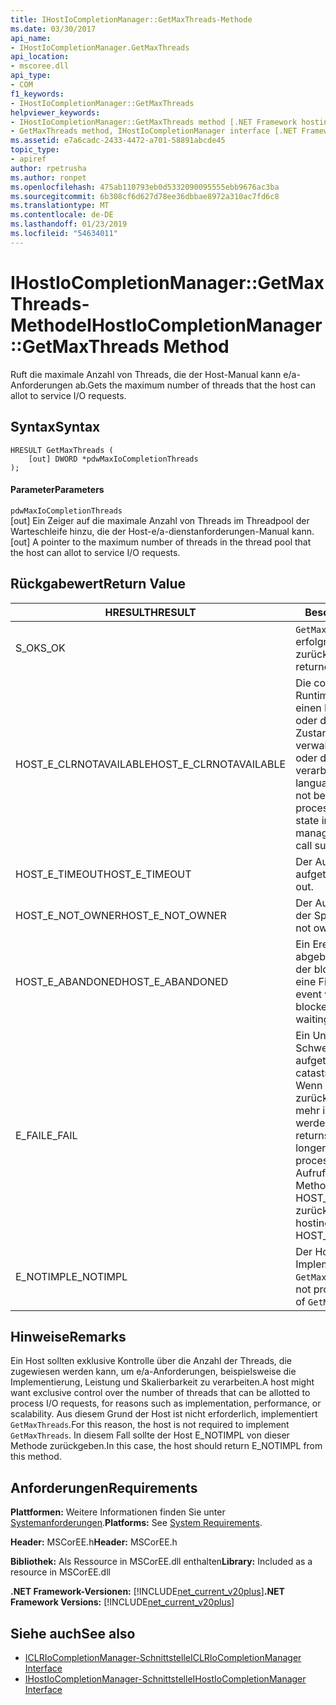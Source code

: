 ```yaml
---
title: IHostIoCompletionManager::GetMaxThreads-Methode
ms.date: 03/30/2017
api_name:
- IHostIoCompletionManager.GetMaxThreads
api_location:
- mscoree.dll
api_type:
- COM
f1_keywords:
- IHostIoCompletionManager::GetMaxThreads
helpviewer_keywords:
- IHostIoCompletionManager::GetMaxThreads method [.NET Framework hosting]
- GetMaxThreads method, IHostIoCompletionManager interface [.NET Framework hosting]
ms.assetid: e7a6cadc-2433-4472-a701-58891abcde45
topic_type:
- apiref
author: rpetrusha
ms.author: ronpet
ms.openlocfilehash: 475ab110793eb0d5332090095555ebb9676ac3ba
ms.sourcegitcommit: 6b308cf6d627d78ee36dbbae8972a310ac7fd6c8
ms.translationtype: MT
ms.contentlocale: de-DE
ms.lasthandoff: 01/23/2019
ms.locfileid: "54634011"
---
```

# <a name="ihostiocompletionmanagergetmaxthreads-method"></a><span data-ttu-id="18b84-102">IHostIoCompletionManager::GetMaxThreads-Methode</span><span class="sxs-lookup"><span data-stu-id="18b84-102">IHostIoCompletionManager::GetMaxThreads Method</span></span>
<span data-ttu-id="18b84-103">Ruft die maximale Anzahl von Threads, die der Host-Manual kann e/a-Anforderungen ab.</span><span class="sxs-lookup"><span data-stu-id="18b84-103">Gets the maximum number of threads that the host can allot to service I/O requests.</span></span>  
  
## <a name="syntax"></a><span data-ttu-id="18b84-104">Syntax</span><span class="sxs-lookup"><span data-stu-id="18b84-104">Syntax</span></span>  
  
```  
HRESULT GetMaxThreads (  
    [out] DWORD *pdwMaxIoCompletionThreads  
);  
```  
  
#### <a name="parameters"></a><span data-ttu-id="18b84-105">Parameter</span><span class="sxs-lookup"><span data-stu-id="18b84-105">Parameters</span></span>  
 `pdwMaxIoCompletionThreads`  
 <span data-ttu-id="18b84-106">[out] Ein Zeiger auf die maximale Anzahl von Threads im Threadpool der Warteschleife hinzu, die der Host-e/a-dienstanforderungen-Manual kann.</span><span class="sxs-lookup"><span data-stu-id="18b84-106">[out] A pointer to the maximum number of threads in the thread pool that the host can allot to service I/O requests.</span></span>  
  
## <a name="return-value"></a><span data-ttu-id="18b84-107">Rückgabewert</span><span class="sxs-lookup"><span data-stu-id="18b84-107">Return Value</span></span>  
  
|<span data-ttu-id="18b84-108">HRESULT</span><span class="sxs-lookup"><span data-stu-id="18b84-108">HRESULT</span></span>|<span data-ttu-id="18b84-109">Beschreibung</span><span class="sxs-lookup"><span data-stu-id="18b84-109">Description</span></span>|  
|-------------|-----------------|  
|<span data-ttu-id="18b84-110">S_OK</span><span class="sxs-lookup"><span data-stu-id="18b84-110">S_OK</span></span>|<span data-ttu-id="18b84-111">`GetMaxThreads` wurde erfolgreich zurückgegeben.</span><span class="sxs-lookup"><span data-stu-id="18b84-111">`GetMaxThreads` returned successfully.</span></span>|  
|<span data-ttu-id="18b84-112">HOST_E_CLRNOTAVAILABLE</span><span class="sxs-lookup"><span data-stu-id="18b84-112">HOST_E_CLRNOTAVAILABLE</span></span>|<span data-ttu-id="18b84-113">Die common Language Runtime (CLR) wurde nicht in einen Prozess geladen wurde, oder die CLR ist in einem Zustand, in dem nicht verwalteten Code ausführen oder den Aufruf erfolgreich zu verarbeiten.</span><span class="sxs-lookup"><span data-stu-id="18b84-113">The common language runtime (CLR) has not been loaded into a process, or the CLR is in a state in which it cannot run managed code or process the call successfully.</span></span>|  
|<span data-ttu-id="18b84-114">HOST_E_TIMEOUT</span><span class="sxs-lookup"><span data-stu-id="18b84-114">HOST_E_TIMEOUT</span></span>|<span data-ttu-id="18b84-115">Der Aufruf ist ein Timeout aufgetreten.</span><span class="sxs-lookup"><span data-stu-id="18b84-115">The call timed out.</span></span>|  
|<span data-ttu-id="18b84-116">HOST_E_NOT_OWNER</span><span class="sxs-lookup"><span data-stu-id="18b84-116">HOST_E_NOT_OWNER</span></span>|<span data-ttu-id="18b84-117">Der Aufrufer ist nicht Besitzer der Sperre.</span><span class="sxs-lookup"><span data-stu-id="18b84-117">The caller does not own the lock.</span></span>|  
|<span data-ttu-id="18b84-118">HOST_E_ABANDONED</span><span class="sxs-lookup"><span data-stu-id="18b84-118">HOST_E_ABANDONED</span></span>|<span data-ttu-id="18b84-119">Ein Ereignis wurde abgebrochen, während sich der blockierte Thread oder eine Fiber darauf gewartet.</span><span class="sxs-lookup"><span data-stu-id="18b84-119">An event was canceled while a blocked thread or fiber was waiting on it.</span></span>|  
|<span data-ttu-id="18b84-120">E_FAIL</span><span class="sxs-lookup"><span data-stu-id="18b84-120">E_FAIL</span></span>|<span data-ttu-id="18b84-121">Ein Unbekannter Schwerwiegender Fehler ist aufgetreten.</span><span class="sxs-lookup"><span data-stu-id="18b84-121">An unknown catastrophic failure occurred.</span></span> <span data-ttu-id="18b84-122">Wenn eine Methode E_FAIL zurückgibt, ist die CLR nicht mehr im Prozess verwendet werden.</span><span class="sxs-lookup"><span data-stu-id="18b84-122">When a method returns E_FAIL, the CLR is no longer usable within the process.</span></span> <span data-ttu-id="18b84-123">Nachfolgende Aufrufe zum Hosten der Methoden HOST_E_CLRNOTAVAILABLE zurück.</span><span class="sxs-lookup"><span data-stu-id="18b84-123">Subsequent calls to hosting methods return HOST_E_CLRNOTAVAILABLE.</span></span>|  
|<span data-ttu-id="18b84-124">E_NOTIMPL</span><span class="sxs-lookup"><span data-stu-id="18b84-124">E_NOTIMPL</span></span>|<span data-ttu-id="18b84-125">Der Host stellt keine Implementierung von `GetMaxThreads`.</span><span class="sxs-lookup"><span data-stu-id="18b84-125">The host does not provide an implementation of `GetMaxThreads`.</span></span>|  
  
## <a name="remarks"></a><span data-ttu-id="18b84-126">Hinweise</span><span class="sxs-lookup"><span data-stu-id="18b84-126">Remarks</span></span>  
 <span data-ttu-id="18b84-127">Ein Host sollten exklusive Kontrolle über die Anzahl der Threads, die zugewiesen werden kann, um e/a-Anforderungen, beispielsweise die Implementierung, Leistung und Skalierbarkeit zu verarbeiten.</span><span class="sxs-lookup"><span data-stu-id="18b84-127">A host might want exclusive control over the number of threads that can be allotted to process I/O requests, for reasons such as implementation, performance, or scalability.</span></span> <span data-ttu-id="18b84-128">Aus diesem Grund der Host ist nicht erforderlich, implementiert `GetMaxThreads`.</span><span class="sxs-lookup"><span data-stu-id="18b84-128">For this reason, the host is not required to implement `GetMaxThreads`.</span></span> <span data-ttu-id="18b84-129">In diesem Fall sollte der Host E_NOTIMPL von dieser Methode zurückgeben.</span><span class="sxs-lookup"><span data-stu-id="18b84-129">In this case, the host should return E_NOTIMPL from this method.</span></span>  
  
## <a name="requirements"></a><span data-ttu-id="18b84-130">Anforderungen</span><span class="sxs-lookup"><span data-stu-id="18b84-130">Requirements</span></span>  
 <span data-ttu-id="18b84-131">**Plattformen:** Weitere Informationen finden Sie unter [Systemanforderungen](../../../../docs/framework/get-started/system-requirements.md).</span><span class="sxs-lookup"><span data-stu-id="18b84-131">**Platforms:** See [System Requirements](../../../../docs/framework/get-started/system-requirements.md).</span></span>  
  
 <span data-ttu-id="18b84-132">**Header:** MSCorEE.h</span><span class="sxs-lookup"><span data-stu-id="18b84-132">**Header:** MSCorEE.h</span></span>  
  
 <span data-ttu-id="18b84-133">**Bibliothek:** Als Ressource in MSCorEE.dll enthalten</span><span class="sxs-lookup"><span data-stu-id="18b84-133">**Library:** Included as a resource in MSCorEE.dll</span></span>  
  
 <span data-ttu-id="18b84-134">**.NET Framework-Versionen:** [!INCLUDE[net_current_v20plus](../../../../includes/net-current-v20plus-md.md)]</span><span class="sxs-lookup"><span data-stu-id="18b84-134">**.NET Framework Versions:** [!INCLUDE[net_current_v20plus](../../../../includes/net-current-v20plus-md.md)]</span></span>  
  
## <a name="see-also"></a><span data-ttu-id="18b84-135">Siehe auch</span><span class="sxs-lookup"><span data-stu-id="18b84-135">See also</span></span>
- [<span data-ttu-id="18b84-136">ICLRIoCompletionManager-Schnittstelle</span><span class="sxs-lookup"><span data-stu-id="18b84-136">ICLRIoCompletionManager Interface</span></span>](../../../../docs/framework/unmanaged-api/hosting/iclriocompletionmanager-interface.md)
- [<span data-ttu-id="18b84-137">IHostIoCompletionManager-Schnittstelle</span><span class="sxs-lookup"><span data-stu-id="18b84-137">IHostIoCompletionManager Interface</span></span>](../../../../docs/framework/unmanaged-api/hosting/ihostiocompletionmanager-interface.md)
